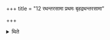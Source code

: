 +++
title = "12 रथन्तरसामा प्रथमः बृहद्रथन्तरसामा"

+++

<details><summary>थिते</summary>

रथन्तरसामा प्रथमः । बृहद्रथन्तरसामा द्वितीयः । बृहत्सामा तृतीयः १२
</details>
